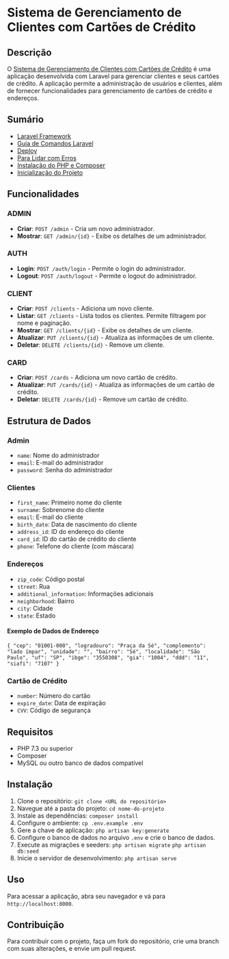 # Sistema de Gerenciamento de Clientes com Cartões de Crédito

## Descrição

O [Sistema de Gerenciamento de Clientes com Cartões de Crédito](./Desafio_Técnico_%20Sistema_de_Gerenciamento_de_Clientes_com_Cartões_de_Crédito.pdf) é uma aplicação desenvolvida com Laravel para gerenciar clientes e seus cartões de crédito. A aplicação permite a administração de usuários e clientes, além de fornecer funcionalidades para gerenciamento de cartões de crédito e endereços.

## Sumário

- [Laravel Framework](docs/Laravel_Framework.md)
- [Guia de Comandos Laravel](docs/Command_Guide.md)
- [Deploy](docs/Deploy.md)
- [Para Lidar com Erros](docs/Error_Dealing.md)
- [Instalação do PHP e Composer](docs/Install_PHP.md)
- [Inicialização do Projeto](docs/Start_Laravel.md)

## Funcionalidades

### ADMIN

- **Criar**: `POST /admin` - Cria um novo administrador.
- **Mostrar**: `GET /admin/{id}` - Exibe os detalhes de um administrador.

### AUTH

- **Login**: `POST /auth/login` - Permite o login do administrador.
- **Logout**: `POST /auth/logout` - Permite o logout do administrador.

### CLIENT

- **Criar**: `POST /clients` - Adiciona um novo cliente.
- **Listar**: `GET /clients` - Lista todos os clientes. Permite filtragem por nome e paginação.
- **Mostrar**: `GET /clients/{id}` - Exibe os detalhes de um cliente.
- **Atualizar**: `PUT /clients/{id}` - Atualiza as informações de um cliente.
- **Deletar**: `DELETE /clients/{id}` - Remove um cliente.

### CARD

- **Criar**: `POST /cards` - Adiciona um novo cartão de crédito.
- **Atualizar**: `PUT /cards/{id}` - Atualiza as informações de um cartão de crédito.
- **Deletar**: `DELETE /cards/{id}` - Remove um cartão de crédito.

## Estrutura de Dados

### Admin

- `name`: Nome do administrador
- `email`: E-mail do administrador
- `password`: Senha do administrador

### Clientes

- `first_name`: Primeiro nome do cliente
- `surname`: Sobrenome do cliente
- `email`: E-mail do cliente
- `birth_date`: Data de nascimento do cliente
- `address_id`: ID do endereço do cliente
- `card_id`: ID do cartão de crédito do cliente
- `phone`: Telefone do cliente (com máscara)

### Endereços

- `zip_code`: Código postal
- `street`: Rua
- `additional_information`: Informações adicionais
- `neighborhood`: Bairro
- `city`: Cidade
- `state`: Estado

#### Exemplo de Dados de Endereço

`{ "cep": "01001-000", "logradouro": "Praça da Sé", "complemento": "lado ímpar", "unidade": "", "bairro": "Sé", "localidade": "São Paulo", "uf": "SP", "ibge": "3550308", "gia": "1004", "ddd": "11", "siafi": "7107" }`

### Cartão de Crédito

- `number`: Número do cartão
- `expire_date`: Data de expiração
- `CVV`: Código de segurança

## Requisitos

- PHP 7.3 ou superior
- Composer
- MySQL ou outro banco de dados compatível

## Instalação

1. Clone o repositório: `git clone <URL do repositório>`
2. Navegue até a pasta do projeto: `cd nome-do-projeto`
3. Instale as dependências: `composer install`
4. Configure o ambiente: `cp .env.example .env`
5. Gere a chave de aplicação: `php artisan key:generate`
6. Configure o banco de dados no arquivo `.env` e crie o banco de dados.
7. Execute as migrações e seeders: `php artisan migrate` `php artisan db:seed`
8. Inicie o servidor de desenvolvimento: `php artisan serve`

## Uso

Para acessar a aplicação, abra seu navegador e vá para `http://localhost:8000`.

## Contribuição

Para contribuir com o projeto, faça um fork do repositório, crie uma branch com suas alterações, e envie um pull request.
